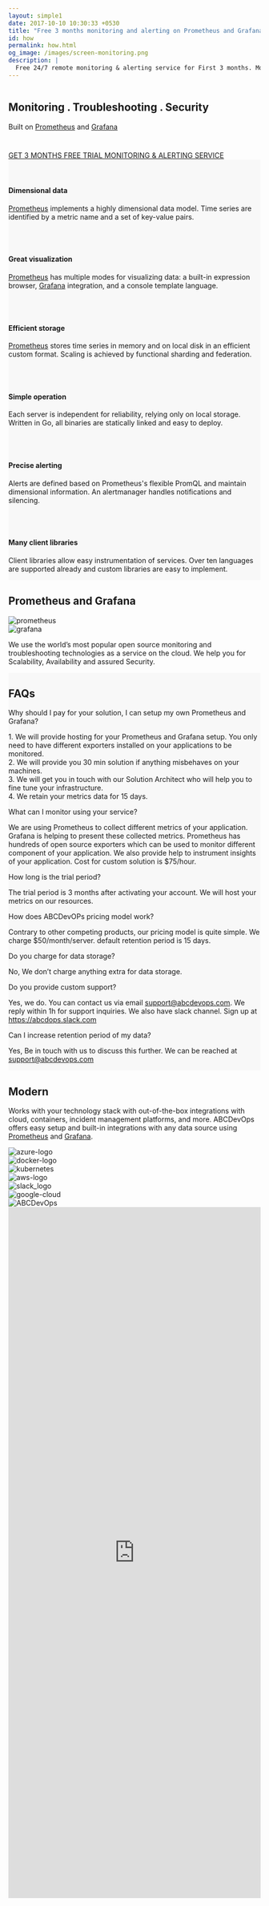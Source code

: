 ```yaml
---
layout: simple1 
date: 2017-10-10 10:30:33 +0530
title: "Free 3 months monitoring and alerting on Prometheus and Grafana"
id: how
permalink: how.html
og_image: /images/screen-monitoring.png
description: |
  Free 24/7 remote monitoring & alerting service for First 3 months. Monitor web services, micro services, containers, databases on our hosted Prometheus and Grafana. 15 days Retention period.
---
```

<div class="monitoring-banner">
   <div class="ui grid container center aligned">
      <div class="banner-txt sixteen wide mobile sixteen wide computer column">
         <div class="text-banner">
            <h2>Monitoring <b>.</b> <span>Troubleshooting</span> <b>.</b> Security</h2>
            <span>Built on <a href="https://prometheus.io" target="_blank">Prometheus</a> and <a href="https://grafana.com" target="_blank">Grafana</a></span>
            <div class="wrap-div" style="margin-top:40px;">
                <a href="#how-form" class="button">GET 3 MONTHS FREE TRIAL MONITORING & ALERTING SERVICE</a>
            </div>
         </div>
      </div>
   </div>
</div>
<div class="features-monitoring" style="background-color:#f8f8f8">
     <div class="ui container inner-content-page">
        <div class="ui grid">
            <div class="three column row  stackable">
                <div class="column ssec">
                   <i class="fa fa-flask"></i>
                    <br><br>
                    <h4> Dimensional data</h4>
                    <p><a href="https://prometheus.io" target="_blank">Prometheus</a> implements a highly dimensional data model. Time series are identified by a metric name and a set of key-value pairs.</p>
                </div>
                <div class="column ssec">
                   <i class="fa fa-line-chart"></i>
                    <br><br>
                    <h4> Great visualization</h4>
                    <p><a href="https://prometheus.io" target="_blank">Prometheus</a> has multiple modes for visualizing data: a built-in expression browser, <a href="https://grafana.com" target="_blank">Grafana</a> integration, and a console template language.</p>
                </div>
                <div class="column ssec">
                   <i class="fa fa-database"></i>
                    <br><br>
                    <h4>  Efficient storage</h4>
                    <p><a href="https://prometheus.io" target="_blank">Prometheus</a> stores time series in memory and on local disk in an efficient custom format. Scaling is achieved by functional sharding and federation.</p>
                </div>
            </div>
            <div class="three column row  stackable">
                <div class="column ssec">
                   <i class="fa fa-cog"></i>
                    <br><br>
                    <h4>  Simple operation</h4>
                    <p>Each server is independent for reliability, relying only on local storage. Written in Go, all binaries are statically linked and easy to deploy.</p>
                </div>
                <div class="column ssec">
                   <i class="fa fa-warning"></i>
                    <br><br>
                    <h4> Precise alerting</h4>
                    <p>Alerts are defined based on Prometheus's flexible PromQL and maintain dimensional information. An alertmanager handles notifications and silencing.</p>
                </div>
                <div class="column ssec">
                   <i class="fa fa-code"></i>
                    <br><br>
                    <h4>Many client libraries</h4>
                    <p>Client libraries allow easy instrumentation of services. Over ten languages are supported already and custom libraries are easy to implement.</p>
                </div>
            </div>
        </div>
    </div>  
</div> 

<div class="prom-graf-sec bg-white">
   <div class="ui container inner-content-page">
    <div class="ui grid middle center aligned">
        <div class="sixteen wide computer sixteen wide mobile sixteen wide tablet column">
                <div class="wrap-div">
                    <h2>Prometheus and Grafana</h2>
                </div>
        </div>
        <div class="eight wide computer sixteen wide mobile column eight wide tablet ">
            <img src="/images/prometheus11.jpg" class="prometheus" alt="prometheus">
        </div>
        <div class="eight wide computer sixteen wide mobile column eight wide tablet">
            <img src="/images/grafana12.jpg" class="grafana" alt="grafana">
        </div>
        <div class="fourteen wide computer sixteen wide mobile column sixteen wide tablet center aligned">
          <p>We use the world’s most popular open source monitoring and troubleshooting technologies as a service on the cloud. We help you for Scalability, Availability and assured Security.</p>
        </div>  
    </div>
   </div>
</div>

<div class="prom-graf-sec" style="background-color:#f8f8f8">
   <div class="ui container inner-content-page">
    <div class="ui grid middle center aligned">
        <div class="sixteen wide computer sixteen wide mobile sixteen wide tablet column">
                <div class="wrap-div">
                    <h2>FAQs</h2>
                </div>
        </div>
        <div class="sixteen wide computer sixteen wide mobile column sixteen wide tablet left aligned">
            <div class="ui accordion styled fluid">
                <div class="title active">
                    <i class="dropdown icon"></i>
                Why should I pay for your solution, I can setup my own Prometheus and Grafana?
                </div>
                <div class="content active">
                    <p class="transition visible" style="display: block !important;">
                        1. We will provide hosting for your Prometheus and Grafana setup. You only need to have different exporters installed on your applications to be monitored.<br>
                        2. We will provide you 30 min solution if anything misbehaves on your machines.<br>
                        3. We will get you in touch with our Solution Architect who will help you to fine tune your infrastructure.<br>
                        4. We retain your metrics data for 15 days.
                    </p>
                </div>
                <div class="title">
                    <i class="dropdown icon"></i>
                   What can I monitor using your service?
                </div>
                <div class="content">
                    <p class="transition visible" style="display: block !important;">We are using Prometheus to collect different metrics of your application. Grafana is helping to present these collected metrics. Prometheus has hundreds of open source exporters which can be used to monitor different component of your application. We also provide help to instrument insights of your application. Cost for custom solution is $75/hour.</p>
                </div>
                 <div class="title">
                    <i class="dropdown icon"></i>
                    How long is the trial period?
                </div>
                <div class="content">
                    <p class="transition visible" style="display: block !important;">The trial period is 3 months after activating your account. We will host your metrics on our resources.</p>
                </div>
                 <div class="title">
                    <i class="dropdown icon"></i>
                How does ABCDevOPs pricing model work?
                </div>
                <div class="content">
                    <p class="transition visible" style="display: block !important;">Contrary to other competing products, our pricing model is quite simple. We charge $50/month/server. default retention period is 15 days.</p>
                </div>
                 <div class="title">
                    <i class="dropdown icon"></i>
                Do you charge for data storage?
                </div>
                <div class="content">
                    <p class="transition visible" style="display: block !important;">No, We don’t charge anything extra for data storage.</p>
                </div>
                 <div class="title">
                    <i class="dropdown icon"></i>
                Do you provide custom support?
                </div>
                <div class="content">
                    <p class="transition visible" style="display: block !important;">Yes, we do. You can contact us via email <a href="mailto:support@abcdevops.com" data-action="call" class="">support@abcdevops.com</a>. We reply within 1h for support inquiries. We also have slack channel. Sign up at <a href="https://abcdops.slack.com" target="_blank">https://abcdops.slack.com</a></p>
                </div>
                 <div class="title">
                    <i class="dropdown icon"></i>
                Can I increase retention period of my data?
                </div>
                <div class="content">
                    <p class="transition visible" style="display: block !important;">Yes, Be in touch with us to discuss this further. We can be reached at <a href="mailto:support@abcdevops.com" data-action="call" class="">support@abcdevops.com</a></p>
                </div>
            </div>
        </div>
    </div>
   </div>
</div>



<div class="prom-graf-sec modern-sec bg-white">
   <div class="ui container inner-content-page">
    <div class="ui grid middle aligned">
        <div class="nine wide computer sixteen wide mobile sixteen wide tablet column">
                <div class="wrap-div">
                    <h2>Modern</h2>
                    <p>Works with your technology stack with out-of-the-box integrations with cloud, containers, incident management platforms, and more. ABCDevOps offers easy setup and built-in integrations with any data source using <a href="https://prometheus.io" target="_blank">Prometheus</a> and <a href="https://grafana.com" target="_blank">Grafana</a>.</p>
                </div>
        </div>
        <div class="seven wide computer sixteen wide mobile column sixteen wide tablet ">
            <div class="section_box home_box">
                <div class="img-left block-anim">
                    <div class="parrent_img">
                        <div class="parrent_wrapper_img">
                            <div class="cloudwatch"> <img src="../images/azure.png" alt="azure-logo"></div>
                            <div class="docker"> <img  src="../images/docker.png"  alt="docker-logo"></div>
                            <div class="kubernetes"> <img  src="../images/kubernetes.png" alt="kubernetes"></div>
                            <div class="lambda"> <img  src="../images/metricbeat-copy.png" alt="aws-logo"></div>
                            <div class="metricbeat"> <img  src="../images/slack.png"  alt="slack_logo"></div>
                            <div class="pd_logo_modern"> <img  src="../images/google-cloud.png"  alt="google-cloud"></div>
                        </div>
                        <div class="abcdevops-circle"> 
                            <img src="../images/abcdevops-circle.png" data-lazy-type="image" data-lazy-src="" alt="ABCDevOps">
                        </div>
                    </div>
                </div>
            </div>
        </div>
    </div>
   </div>
</div>

<div class="formsec"  id="how-form">
    <div class="ui centered grid ">
        <div class="ten wide computer sixteen wide mobile column">
            <iframe src="https://docs.google.com/forms/d/e/1FAIpQLSe3f4Eq1LcJQarQ1snsSLna900VQY4t1lPD1KOd5BW6zQRKjQ/viewform?embedded=true"  height="1380" frameborder="0" marginheight="0" marginwidth="0" style="width:100%;">Loading...</iframe>
        </div>
    </div>
</div>  

